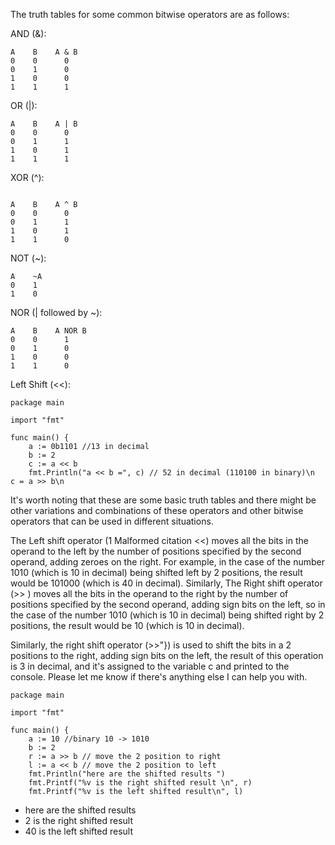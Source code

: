 The truth tables for some common bitwise operators are as follows:

AND (&):
```
A    B    A & B
0    0      0
0    1      0
1    0      0
1    1      1
```
OR (|):

```
A    B    A | B
0    0      0
0    1      1
1    0      1
1    1      1
```

XOR (^):
```

A    B    A ^ B
0    0      0
0    1      1
1    0      1
1    1      0
```


NOT (~):

```
A    ~A
0    1
1    0
```

NOR (| followed by ~):

```
A    B    A NOR B
0    0      1
0    1      0
1    0      0
1    1      0
```

Left Shift (<<):

```
package main

import "fmt"

func main() {
    a := 0b1101 //13 in decimal
    b := 2
    c := a << b
    fmt.Println("a << b =", c) // 52 in decimal (110100 in binary)\n    c = a >> b\n  
```
It's worth noting that these are some basic truth tables and there might be other variations and combinations of these operators and other bitwise operators that can be used in different situations.

 The Left shift operator (​1
Malformed citation <<) moves all the bits in the operand to the left by the number of positions specified by the second operand, adding zeroes on the right. For example, in the case of the number 1010 (which is 10 in decimal) being shifted left by 2 positions, the result would be 101000 (which is 40 in decimal). Similarly, The Right shift operator (>>
​) moves all the bits in the operand to the right by the number of positions specified by the second operand, adding sign bits on the left, so in the case of the number 1010 (which is 10 in decimal) being shifted right by 2 positions, the result would be 10 (which is 10 in decimal).

Similarly, the right shift operator (>>"}​) is used to shift the bits in a 2 positions to the right, adding sign bits on the left, the result of this operation is 3 in decimal, and it's assigned to the variable c and printed to the console.
Please let me know if there's anything else I can help you with.

```
package main 

import "fmt"

func main() {
	a := 10 //binary 10 -> 1010
	b := 2 
	r := a >> b // move the 2 position to right
	l := a << b // move the 2 position to left
	fmt.Println("here are the shifted results ")
	fmt.Printf("%v is the right shifted result \n", r)
	fmt.Printf("%v is the left shifted result\n", l)
```


- here are the shifted results 
- 2 is the right shifted result 
- 40 is the left shifted result
